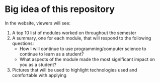 # Big idea of this repository

In the website, viewers will see:
1. A top 10 list of modules worked on throughout the semester
2. A summary, one for each module, that will respond to the following questions:
   * How I will continue to use programming/computer science to continue to learn as a student? 
   * What aspects of the module made the most significant impact on you as a student?
3. Pictures that will be used to highlight technologies used and comfortable with applying
